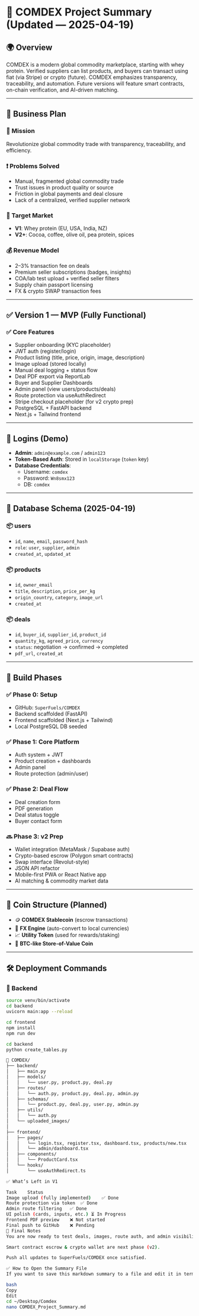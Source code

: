 # 🧾 COMDEX Project Summary (Updated — 2025-04-19)

## 🌍 Overview
COMDEX is a modern global commodity marketplace, starting with whey protein. Verified suppliers can list products, and buyers can transact using fiat (via Stripe) or crypto (future). COMDEX emphasizes transparency, traceability, and automation. Future versions will feature smart contracts, on-chain verification, and AI-driven matching.

---

## 🔹 Business Plan

### 🎯 Mission
Revolutionize global commodity trade with transparency, traceability, and efficiency.

### ❗ Problems Solved
- Manual, fragmented global commodity trade
- Trust issues in product quality or source
- Friction in global payments and deal closure
- Lack of a centralized, verified supplier network

### 🎯 Target Market
- **V1**: Whey protein (EU, USA, India, NZ)
- **V2+**: Cocoa, coffee, olive oil, pea protein, spices

### 💰 Revenue Model
- 2–3% transaction fee on deals
- Premium seller subscriptions (badges, insights)
- COA/lab test upload + verified seller filters
- Supply chain passport licensing
- FX & crypto SWAP transaction fees

---

## ✅ Version 1 — MVP (Fully Functional)

### ✅ Core Features
- Supplier onboarding (KYC placeholder)
- JWT auth (register/login)
- Product listing (title, price, origin, image, description)
- Image upload (stored locally)
- Manual deal logging + status flow
- Deal PDF export via ReportLab
- Buyer and Supplier Dashboards
- Admin panel (view users/products/deals)
- Route protection via useAuthRedirect
- Stripe checkout placeholder (for v2 crypto prep)
- PostgreSQL + FastAPI backend
- Next.js + Tailwind frontend

---

## 🧪 Logins (Demo)
- **Admin**: `admin@example.com` / `admin123`
- **Token-Based Auth**: Stored in `localStorage` (`token` key)
- **Database Credentials**:
  - Username: `comdex`
  - Password: `Wn8smx123`
  - DB: `comdex`

---

## 🧱 Database Schema (2025-04-19)

### 📦 users
- `id`, `name`, `email`, `password_hash`
- `role`: `user`, `supplier`, `admin`
- `created_at`, `updated_at`

### 📦 products
- `id`, `owner_email`
- `title`, `description`, `price_per_kg`
- `origin_country`, `category`, `image_url`
- `created_at`

### 📦 deals
- `id`, `buyer_id`, `supplier_id`, `product_id`
- `quantity_kg`, `agreed_price`, `currency`
- `status`: negotiation → confirmed → completed
- `pdf_url`, `created_at`

---

## 🧱 Build Phases

### ✅ Phase 0: Setup
- GitHub: `SuperFuels/COMDEX`
- Backend scaffolded (FastAPI)
- Frontend scaffolded (Next.js + Tailwind)
- Local PostgreSQL DB seeded

### ✅ Phase 1: Core Platform
- Auth system + JWT
- Product creation + dashboards
- Admin panel
- Route protection (admin/user)

### ✅ Phase 2: Deal Flow
- Deal creation form
- PDF generation
- Deal status toggle
- Buyer contact form

### 🔜 Phase 3: v2 Prep
- Wallet integration (MetaMask / Supabase auth)
- Crypto-based escrow (Polygon smart contracts)
- Swap interface (Revolut-style)
- JSON API refactor
- Mobile-first PWA or React Native app
- AI matching & commodity market data

---

## 💸 Coin Structure (Planned)
- 🪙 **COMDEX Stablecoin** (escrow transactions)
- 🔁 **FX Engine** (auto-convert to local currencies)
- 📈 **Utility Token** (used for rewards/staking)
- 🏦 **BTC-like Store-of-Value Coin**

---

## 🛠️ Deployment Commands

### 🚀 Backend
```bash
source venv/bin/activate
cd backend
uvicorn main:app --reload

cd frontend
npm install
npm run dev

cd backend
python create_tables.py

📁 COMDEX/
├── backend/
│   ├── main.py
│   ├── models/
│   │   └── user.py, product.py, deal.py
│   ├── routes/
│   │   └── auth.py, product.py, deal.py, admin.py
│   ├── schemas/
│   │   └── product.py, deal.py, user.py, admin.py
│   ├── utils/
│   │   └── auth.py
│   └── uploaded_images/
│
├── frontend/
│   ├── pages/
│   │   └── login.tsx, register.tsx, dashboard.tsx, products/new.tsx
│   │   └── admin/dashboard.tsx
│   ├── components/
│   │   └── ProductCard.tsx
│   └── hooks/
│       └── useAuthRedirect.ts

✅ What’s Left in V1

Task	Status
Image upload (fully implemented)	✅ Done
Route protection via token	✅ Done
Admin route filtering	✅ Done
UI polish (cards, inputs, etc.)	⏳ In Progress
Frontend PDF preview	❌ Not started
Final push to GitHub	❌ Pending
🧠 Final Notes
You are now ready to test deals, images, route auth, and admin visibility.

Smart contract escrow & crypto wallet are next phase (v2).

Push all updates to SuperFuels/COMDEX once satisfied.

✅ How to Open the Summary File
If you want to save this markdown summary to a file and edit it in terminal:

bash
Copy
Edit
cd ~/Desktop/Comdex
nano COMDEX_Project_Summary.md
